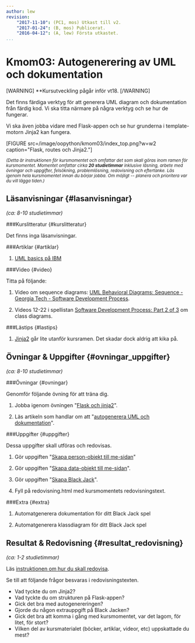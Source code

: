 ```yaml
---
author: lew
revision:
    "2017-11-10": (PC1, mos) Utkast till v2.
    "2017-01-24": (B, mos) Publicerat.
    "2016-04-12": (A, lew) Första utkastet.
...
```

Kmom03: Autogenerering av UML och dokumentation
====================================

[WARNING]
**Kursutveckling pågår inför vt18.
[/WARNING]

Det finns färdiga verktyg för att generera UML diagram och dokumentation från färdig kod. Vi ska titta närmare på några verktyg och se hur de fungerar.  

Vi ska även jobba vidare med Flask-appen och se hur grunderna i template-motorn Jinja2 kan fungera.

<!--more-->

[FIGURE src=/image/oopython/kmom03/index_top.png?w=w2 caption="Flask, routes och Jinja2."]



<small><i>(Detta är instruktionen för kursmomentet och omfattar det som skall göras inom ramen för kursmomentet. Momentet omfattar cirka **20 studietimmar** inklusive läsning, arbete med övningar och uppgifter, felsökning, problemlösning, redovisning och eftertanke. Läs igenom hela kursmomentet innan du börjar jobba. Om möjligt -- planera och prioritera var du vill lägga tiden.)</i></small>



Läsanvisningar  {#lasanvisningar}
---------------------------------

*(ca: 8-10 studietimmar)*


###Kurslitteratur {#kurslitteratur}

Det finns inga läsanvisningar.



###Artiklar {#artiklar}

1. [UML basics på IBM](http://www.ibm.com/developerworks/rational/library/769.html)  



###Video {#video}

Titta på följande:

1. Video om sequence diagrams: [UML Behavioral Diagrams: Sequence - Georgia Tech - Software Development Process](https://www.youtube.com/watch?v=XIQKt5Bs7II).  

2. Videos 12-22 i spellistan [Software Development Process: Part 2 of 3](https://www.youtube.com/watch?v=pZ9-ujSP_48&index=12&list=PLAwxTw4SYaPm8PAGH7ov2Bj-nG4sXgCtJ)  om class diagrams.



###Lästips {#lastips}

1. [Jinja2](http://jinja.pocoo.org/) går lite utanför kursramen. Det skadar dock aldrig att kika på.  



Övningar & Uppgifter  {#ovningar_uppgifter}
-------------------------------------------

*(ca: 8-10 studietimmar)*



###Övningar {#ovningar}

Genomför följande övning för att träna dig.

1. Jobba igenom övningen "[Flask och jinja2](kunskap/flask-och-jinja2)".

2. Läs artikeln som handlar om att "[autogenerera UML och dokumentation](kunskap/autogenerera-uml-och-dokumentation)".



###Uppgifter {#uppgifter}

Dessa uppgifter skall utföras och redovisas.

1. Gör uppgiften "[Skapa person-objekt till me-sidan](uppgift/skapa-personobjekt-till-me-sida)"

2. Gör uppgiften "[Skapa data-objekt till me-sidan](uppgift/skapa-dataobjekt-till-me-sida)".  

3. Gör uppgiften "[Skapa Black Jack](uppgift/skapa_blackjack)".

4. Fyll på redovisning.html med kursmomentets redovisningstext.



###Extra {#extra}

1. Automatgenerera dokumentation för ditt Black Jack spel  

2. Automatgenerera klassdiagram för ditt Black Jack spel



Resultat & Redovisning  {#resultat_redovisning}
-----------------------------------------------

*(ca: 1-2 studietimmar)*

Läs [instruktionen om hur du skall redovisa](./../redovisa).

Se till att följande frågor besvaras i redovisningstexten.

* Vad tyckte du om Jinja2?
* Vad tyckte du om strukturen på Flask-appen?
* Gick det bra med autogenereringen?  
* Gjorde du någon extrauppgift på Black Jacken?
* Gick det bra att komma i gång med kursmomentet, var det lagom, för litet, för stort?
* Vilken del av kursmaterialet (böcker, artiklar, videor, etc) uppskattade du mest?
